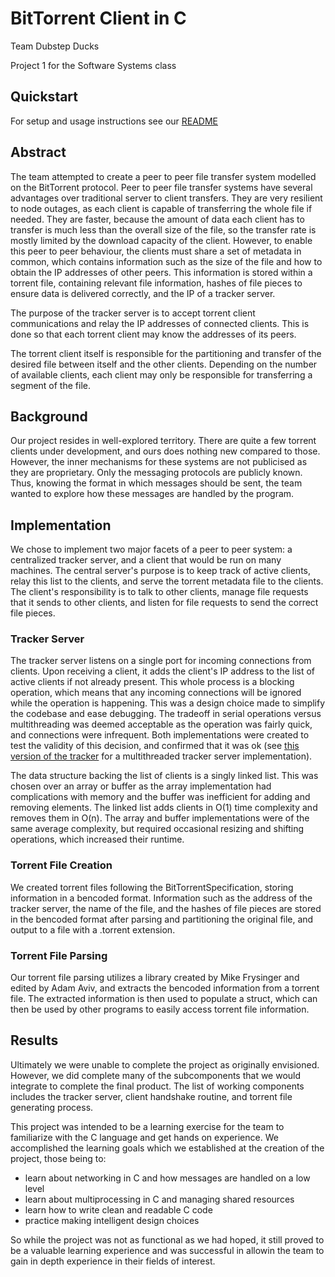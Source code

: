 # BitTorrent Client in C
Team Dubstep Ducks

Project 1 for the Software Systems class

## Quickstart
For setup and usage instructions see our [README](./README.md)

## Abstract
The team attempted to create a peer to peer file transfer system modelled on the BitTorrent protocol. Peer to peer file transfer systems have several advantages over traditional server to client transfers. They are very resilient to node outages, as each client is capable of transferring the whole file if needed. They are faster, because the amount of data each client has to transfer is much less than the overall size of the file, so the transfer rate is mostly limited by the download capacity of the client. However, to enable this peer to peer behaviour, the clients must share a set of metadata in common, which contains information such as the size of the file and how to obtain the IP addresses of other peers. This information is stored within a torrent file, containing relevant file information, hashes of file pieces to ensure data is delivered correctly, and the IP of a tracker server.

The purpose of the tracker server is to accept torrent client communications and relay the IP addresses of connected clients. This is done so that each torrent client may know the addresses of its peers.

The torrent client itself is responsible for the partitioning and transfer of the desired file between itself and the other clients. Depending on the number of available clients, each client may only be responsible for transferring a segment of the file.

## Background
Our project resides in well-explored territory. There are quite a few torrent clients under development, and ours does nothing new compared to those. However, the inner mechanisms for these systems are not publicised as they are proprietary. Only the messaging protocols are publicly known. Thus, knowing the format in which messages should be sent, the team wanted to explore how these messages are handled by the program. 

## Implementation
We chose to implement two major facets of a peer to peer system: a centralized tracker server, and a client that would be run on many machines. The central server's purpose is to keep track of active clients, relay this list to the clients, and serve the torrent metadata file to the clients. The client's responsibility is to talk to other clients, manage file requests that it sends to other clients, and listen for file requests to send the correct file pieces.

### Tracker Server
The tracker server listens on a single port for incoming connections from clients. Upon receiving a client, it adds the client's IP address to the list of active clients if not already present. This whole process is a blocking operation, which means that any incoming connections will be ignored while the operation is happening. This was a design choice made to simplify the codebase and ease debugging. The tradeoff in serial operations versus multithreading was deemed acceptable as the operation was fairly quick, and connections were infrequent. Both implementations were created to test the validity of this decision, and confirmed that it was ok (see [this version of the tracker](https://github.com/Daniel6/SoftSysDubstepDucks/blob/0260d2760e1e45d7fd8c5add2216bc9ab78462fc/examples/tracker/tracker2.c) for a multithreaded tracker server implementation). 

The data structure backing the list of clients is a singly linked list. This was chosen over an array or buffer as the array implementation had complications with memory and the buffer was inefficient for adding and removing elements. The linked list adds clients in O(1) time complexity and removes them in O(n). The array and buffer implementations were of the same average complexity, but required occasional resizing and shifting operations, which increased their runtime.

### Torrent File Creation

We created torrent files following the BitTorrentSpecification, storing information in a bencoded format.  Information such as the address of the tracker server, the name of the file, and the hashes of file pieces are stored in the bencoded format after parsing and partitioning the original file, and output to a file with a .torrent extension.

### Torrent File Parsing

Our torrent file parsing utilizes a library created by Mike Frysinger and edited by Adam Aviv, and extracts the bencoded information from a torrent file.  The extracted information is then used to populate a struct, which can then be used by other programs to easily access torrent file information.

## Results
Ultimately we were unable to complete the project as originally envisioned. However, we did complete many of the subcomponents that we would integrate to complete the final product. The list of working components includes the tracker server, client handshake routine, and torrent file generating process.

This project was intended to be a learning exercise for the team to familiarize with the C language and get hands on experience. We accomplished the learning goals which we established at the creation of the project, those being to:

* learn about networking in C and how messages are handled on a low level
* learn about multiprocessing in C and managing shared resources
* learn how to write clean and readable C code
* practice making intelligent design choices

So while the project was not as functional as we had hoped, it still proved to be a valuable learning experience and was successful in allowin the team to gain in depth experience in their fields of interest.
